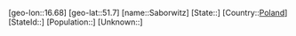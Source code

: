 ﻿---
location: [51.7,16.68]
type: City
tags:
- geo/City


SpocWebEntityId: 33867
isDeleted: false
confidential: public

---
[geo-lon::16.68]
[geo-lat::51.7]
[name::Saborwitz]
[State::]
[Country::[Poland](geo/Continent/Europe/Poland.md)]
[StateId::]
[Population::]
[Unknown::]

